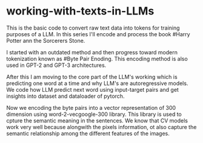# working-with-texts-in-LLMs
This is the basic code to convert raw text data into tokens for training purposes of a LLM. In this series I'll encode and process the book #Harry Potter ann the Sorcerers Stone.

I started with an outdated method and then progress toward modern tokenization known as #Byte Pair Enoding. This encoding method is also used in GPT-2 and GPT-3 architectures.

After this I am moving to the core part of the LLM's working which is predicting one word at a time and why LLM's are autoregressive models. We code how LLM predict next word using input-target pairs and get insights into dataset and dataloader of pytorch.

Now we encoding the byte pairs into a vector representation of 300 dimension using word-2-vecgoogle-300 library. This library is used to cpture the semantic meaning in the sentences. We know that CV models work very well because alongwith the pixels information, ot also capture the semantic relationship among the different features of the images. 


